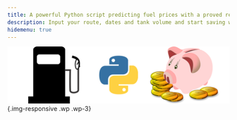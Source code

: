 ```yaml
---
title: A powerful Python script predicting fuel prices with a proved reliability of 60%
description: Input your route, dates and tank volume and start saving with Benzlim
hidemenu: true
---
```

![iPad mock](mock.png){.img-responsive .wp .wp-3}
